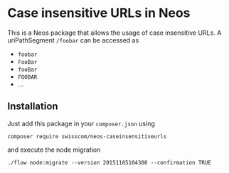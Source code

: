 # Case insensitive URLs in Neos

This is a Neos package that allows the usage of case insensitive URLs. A uriPathSegment `/foobar` can be accessed as

* `foobar`
* `FooBar`
* `fooBar`
* `FOOBAR`
* ...

## Installation

Just add this package in your `composer.json` using

    composer require swisscom/neos-caseinsensitiveurls

and execute the node migration

    ./flow node:migrate --version 20151105104300 --confirmation TRUE
